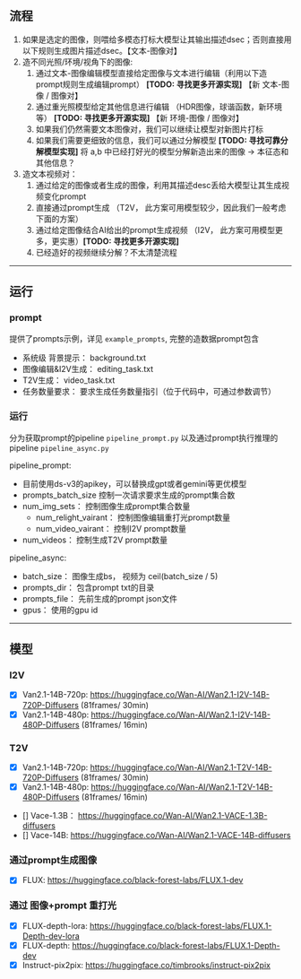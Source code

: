 ## 流程

1. 如果是选定的图像，则喂给多模态打标大模型让其输出描述dsec；否则直接用以下规则生成图片描述dsec。【文本-图像对】
2. 造不同光照/环境/视角下的图像:
    1. 通过文本-图像编辑模型直接给定图像与文本进行编辑（利用以下造prompt规则生成编辑prompt） **[TODO: 寻找更多开源实现]**  【新 文本-图像 / 图像对】
    2. 通过重光照模型给定其他信息进行编辑 （HDR图像，球谐函数，新环境等） **[TODO: 寻找更多开源实现]**  【新 环境-图像 / 图像对】
    3. 如果我们仍然需要文本图像对，我们可以继续让模型对新图片打标
    4. 如果我们需要更细致的信息，我们可以通过分解模型 **[TODO: 寻找可靠分解模型实现]** 将 a,b 中已经打好光的模型分解新造出来的图像 → 本征态和其他信息？
3. 造文本视频对：
    1. 通过给定的图像或者生成的图像，利用其描述desc丢给大模型让其生成视频变化prompt
    2. 直接通过prompt生成 （T2V， 此方案可用模型较少，因此我们一般考虑下面的方案）
    3. 通过给定图像结合AI给出的prompt生成视频 （I2V， 此方案可用模型更多，更实惠）**[TODO: 寻找更多开源实现]**
    4. 已经造好的视频继续分解？不太清楚流程

---
## 运行

### prompt
提供了prompts示例，详见 `example_prompts`, 完整的造数据prompt包含
- 系统级 背景提示： background.txt
- 图像编辑&I2V生成： editing_task.txt
- T2V生成： video_task.txt
- 任务数量要求： 要求生成任务数量指引（位于代码中，可通过参数调节）

### 运行
分为获取prompt的pipeline `pipeline_prompt.py` 以及通过prompt执行推理的pipeline `pipeline_async.py`

pipeline_prompt:
- 目前使用ds-v3的apikey，可以替换成gpt或者gemini等更优模型
- prompts_batch_size 控制一次请求要求生成的prompt集合数
- num_img_sets： 控制图像生成prompt集合数量
    - num_relight_vairant： 控制图像编辑重打光prompt数量
    - num_video_vairant： 控制I2V prompt数量
- num_videos： 控制生成T2V prompt数量

pipeline_async:
- batch_size： 图像生成bs， 视频为 ceil(batch_size / 5)
- prompts_dir： 包含prompt txt的目录
- prompts_file： 先前生成的prompt json文件
- gpus： 使用的gpu id

---
## 模型

### I2V
- [x] Van2.1-14B-720p: https://huggingface.co/Wan-AI/Wan2.1-I2V-14B-720P-Diffusers (81frames/ 30min)
- [x] Van2.1-14B-480p: https://huggingface.co/Wan-AI/Wan2.1-I2V-14B-480P-Diffusers (81frames/ 16min)

### T2V
- [x] Van2.1-14B-720p: https://huggingface.co/Wan-AI/Wan2.1-T2V-14B-720P-Diffusers (81frames/ 30min)
- [x] Van2.1-14B-480p: https://huggingface.co/Wan-AI/Wan2.1-T2V-14B-480P-Diffusers (81frames/ 16min)
- [] Vace-1.3B： https://huggingface.co/Wan-AI/Wan2.1-VACE-1.3B-diffusers
- [] Vace-14B: https://huggingface.co/Wan-AI/Wan2.1-VACE-14B-diffusers

### 通过prompt生成图像
- [x] FLUX: https://huggingface.co/black-forest-labs/FLUX.1-dev

### 通过 图像+prompt 重打光
- [x] FLUX-depth-lora: https://huggingface.co/black-forest-labs/FLUX.1-Depth-dev-lora 
- [x] FLUX-depth: https://huggingface.co/black-forest-labs/FLUX.1-Depth-dev
- [x] Instruct-pix2pix: https://huggingface.co/timbrooks/instruct-pix2pix 